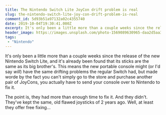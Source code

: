 ```yaml
---
title: The Nintendo Switch Lite JoyCon drift problem is real
slug: the-nintendo-switch-lite-joy-con-drift-problem-is-real
comment_id: 5d93b51a97132a02c4355740
date: 2019-10-04T19:30:41.000Z
excerpt: It's only been a little more than a couple weeks since the release of the new Nintendo Switch Lite, and it's already been found that its sticks are the same as its big brother's...
header_image: https://images.unsplash.com/photo-1569089630965-daa2d5aa3860?ixlib=rb-1.2.1&q=80&fm=jpg&crop=entropy&cs=tinysrgb&w=2000&fit=max&ixid=eyJhcHBfaWQiOjExNzczfQ
tags: 
 - "Nintendo"
---
```


<p>It's only been a little more than a couple weeks since the release of the new Nintendo Switch Lite, and it's already been found that its sticks are the same as its big brother's. This means the new portable console might (or I'd say <em>will</em>) have the same drifting problems the regular Switch had, but made worde by the fact you can't simply go to the store and purchase another pair of JoyCons, you actually have to send your console over to Nintendo to fix it.</p><p>The point is, they had more than enough time to fix it. And they didn't. They've kept the same, old flawed joysticks of 2 years ago. Well, at least they offer free fixing...</p>